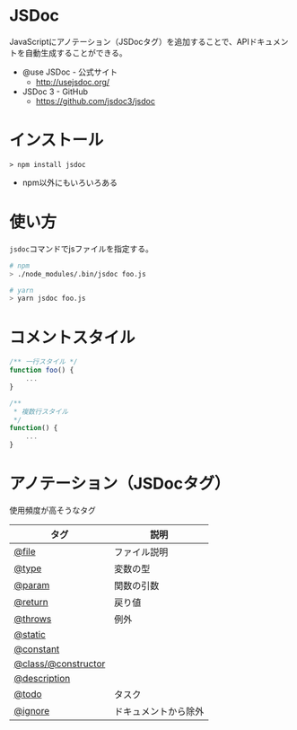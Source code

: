 # JSDoc

JavaScriptにアノテーション（JSDocタグ）を追加することで、APIドキュメントを自動生成することができる。


- @use JSDoc - 公式サイト
    - http://usejsdoc.org/
- JSDoc 3 - GitHub
    - https://github.com/jsdoc3/jsdoc


# インストール

```
> npm install jsdoc
```

- npm以外にもいろいろある


# 使い方

`jsdoc`コマンドでjsファイルを指定する。

```sh
# npm
> ./node_modules/.bin/jsdoc foo.js

# yarn
> yarn jsdoc foo.js
```

# コメントスタイル

```js
/** 一行スタイル */
function foo() {
    ...
}
```

```js
/**
 * 複数行スタイル
 */
function() {
    ...
}
```

# アノテーション（JSDocタグ）

使用頻度が高そうなタグ

|タグ|説明|
|---|---|
|[@file](http://usejsdoc.org/tags-file.html)|ファイル説明|
|[@type](http://usejsdoc.org/tags-type.html)|変数の型|
|[@param](http://usejsdoc.org/tags-param.html)|関数の引数|
|[@return](http://usejsdoc.org/tags-returns.html)|戻り値|
|[@throws](http://usejsdoc.org/tags-throws.html)|例外|
|[@static](http://usejsdoc.org/tags-static.html)||
|[@constant](http://usejsdoc.org/tags-constant.html)||
|[@class/@constructor](http://usejsdoc.org/tags-class.html)||
|[@description](http://usejsdoc.org/tags-description.html)||
|[@todo](http://usejsdoc.org/tags-todo.html)|タスク|
|[@ignore](http://usejsdoc.org/tags-ignore.html)|ドキュメントから除外|
